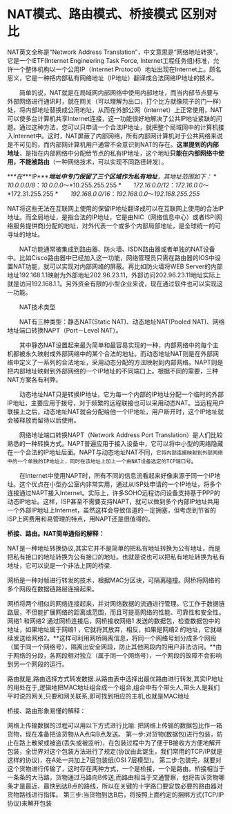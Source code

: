 # NAT模式、路由模式、桥接模式 区别对比

NAT英文全称是“Network Address Translation”，中文意思是“网络地址转换”，它是一个IETF(Internet Engineering Task Force, Internet工程任务组)标准，允许一个整体机构以一个公用IP（Internet Protocol）地址出现在Internet上。顾名思义，它是一种把内部私有网络地址（IP地址）翻译成合法网络IP地址的技术。

　　简单的说，NAT就是在局域网内部网络中使用内部地址，而当内部节点要与外部网络进行通讯时，就在网关（可以理解为出口，打个比方就像院子的门一样）处，将内部地址替换成公用地址，从而在外部公网（internet）上正常使用，NAT可以使多台计算机共享Internet连接，这一功能很好地解决了公共IP地址紧缺的问题。通过这种方法，您可以只申请一个合法IP地址，就把整个局域网中的计算机接入Internet中。这时，NAT屏蔽了内部网络，所有内部网计算机对于公共网络来说是不可见的，而内部网计算机用户通常不会意识到NAT的存在。**这里提到的内部地址**，是指在内部网络中分配给节点的私有IP地址，这个地址**只能在内部网络中使用，不能被路由**（一种网络技术，可以实现不同路径转发）。

***\*在\**\**IP\******地址中专门保留了三个区域作为私有地址**，其地址范围如下：*
*　　*10.0.0.0/8*：*10.0.0.0*～*10.255.255.255
*　　*172.16.0.0/12*：*172.16.0.0*～*172.31.255.255
*　　*192.168.0.0/16*：*192.168.0.0*～*192.168.255.255*

NAT将这些无法在互联网上使用的保留IP地址翻译成可以在互联网上使用的合法IP地址。而全局地址，是指合法的IP地址，它是由NIC（网络信息中心）或者ISP(网络服务提供商)分配的地址，对外代表一个或多个内部局部地址，是全球统一的可寻址的地址。

　　NAT功能通常被集成到路由器、防火墙、ISDN路由器或者单独的NAT设备中。比如Cisco路由器中已经加入这一功能，网络管理员只需在路由器的IOS中设置NAT功能，就可以实现对内部网络的屏蔽。再比如防火墙将WEB Server的内部地址192.168.1.1映射为外部地址202.96.23.11，外部访问202.96.23.11地址实际上就是访问192.168.1.1。另外资金有限的小型企业来说，现在通过软件也可以实现这一功能。

　　NAT技术类型

　　NAT有三种类型：静态NAT(Static NAT)、动态地址NAT(Pooled NAT)、网络地址端口转换NAPT（Port－Level NAT）。

　　其中静态NAT设置起来最为简单和最容易实现的一种，内部网络中的每个主机都被永久映射成外部网络中的某个合法的地址。而动态地址NAT则是在外部网络中定义了一系列的合法地址，采用动态分配的方法映射到内部网络。NAPT则是把内部地址映射到外部网络的一个IP地址的不同端口上。根据不同的需要，三种NAT方案各有利弊。

　　动态地址NAT只是转换IP地址，它为每一个内部的IP地址分配一个临时的外部IP地址，主要应用于拨号，对于频繁的远程联接也可以采用动态NAT。当远程用户联接上之后，动态地址NAT就会分配给他一个IP地址，用户断开时，这个IP地址就会被释放而留待以后使用。

　　网络地址端口转换NAPT（Network Address Port Translation）是人们比较熟悉的一种转换方式。NAPT普遍应用于接入设备中，它可以将中小型的网络隐藏在一个合法的IP地址后面。NAPT与动态地址NAT不同，`它将内部连接映射到外部网络中的一个单独的IP地址上，同时在该地址上加上一个由NAT设备选定的TCP端口号`。



　　在Internet中使用NAPT时，所有不同的信息流看起来好像来源于同一个IP地址。这个优点在小型办公室内非常实用，通过从ISP处申请的一个IP地址，将多个连接通过NAPT接入Internet。实际上，许多SOHO远程访问设备支持基于PPP的动态IP地址。这样，ISP甚至不需要支持NAPT，就可以做到多个内部IP地址共用一个外部IP地址上Internet，虽然这样会导致信道的一定拥塞，但考虑到节省的ISP上网费用和易管理的特点，用NAPT还是很值得的。

**桥接、路由。NAT简单通俗的解释：**

NAT是一种地址转换协议,其实它并不是简单的把私有地址转换为公有地址，而是把私有接口的地址转换为公有接口的地址。也就是说也可以把私有地址转换为私有地址，它可以说是一个非法上网的桥梁. 

网桥是一种对帧进行转发的技术，根据MAC分区块，可隔离碰撞。网桥将网络的多个网段在数据链路层连接起来。

网桥将两个相似的网络连接起来，并对网络数据的流通进行管理。它工作于数据链路层，不但能扩展网络的距离或范围，而且可提高网络的性能、可靠性和安全性。网络1 和网络2 通过网桥连接后，网桥接收网络1 发送的数据包，检查数据包中的地址，如果地址属于网络1 ，它就将其放弃，相反，如果是网络2 的地址，它就继续发送给网络2。**这样可利用网桥隔离信息，将同一个网络号划分成多个网段（属于同一个网络号），隔离出安全网段，防止其他网段内的用户非法访问。**由于网络的分段，各网段相对独立（属于同一个网络号），一个网段的故障不会影响到另一个网段的运行。


路由就是,路由选择方式转发数据.从路由表中选择出最优路由进行转发,其实IP地址的用处在于,逻辑地把MAC地址组合成一个组合,组合中有个带头人,带头人是我们平时说的网关,只要和网关联系,即可找到相应的主机,也就是MAC地址

桥接、路由形象易懂的解释：

网络上传输数据的过程可以用以下方式进行比喻:
把网络上传输的数据包比作一箱货物，现在准备把该货物从A点向B点发送。
第一步:对货物(数据包)进行包装，防止在路上散架或被盗(丢失或被监听)，在包装过程中为了便于B接收方方便地解开包装，全世界对这个包装方法进行了规定(协议由此诞生，我们常用的TCP/IP就是这样的协议)，在A处一共加上7层包装纸(OSI 7层模型)。
第二步:包装完，就要对这个货物进行传输了，这时存在两种方式，一个是桥接，一个是路由。桥接相当于一条条的大马路，货物通过马路向B传送;而路由相当于交通警察，他将告诉货物哪条才是最近、最快到达B点的路线，所以在关键的十字路口要安放必要的路由器对货物路线进行指挥。
第三步:当货物到达B后，将按照上面约定的捆绑方式(TCP/IP协议)来解开包装